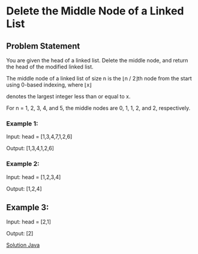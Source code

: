 # Delete the Middle Node of a Linked List

## Problem Statement

You are given the head of a linked list. Delete the middle node, and return the head of the modified linked list.

The middle node of a linked list of size n is the ⌊n / 2⌋th node from the start using 0-based indexing, where ⌊x⌋ 

denotes the largest integer less than or equal to x.

For n = 1, 2, 3, 4, and 5, the middle nodes are 0, 1, 1, 2, and 2, respectively.

### Example 1:

Input: head = [1,3,4,7,1,2,6]

Output: [1,3,4,1,2,6]


### Example 2:

Input: head = [1,2,3,4]

Output: [1,2,4]

## Example 3:

Input: head = [2,1]

Output: [2]

[Solution Java](./solution.java)
